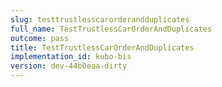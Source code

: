 ```yaml
---
slug: testtrustlesscarorderandduplicates
full_name: TestTrustlessCarOrderAndDuplicates
outcome: pass
title: TestTrustlessCarOrderAndDuplicates
implementation_id: kubo-bis
version: dev-44b0eaa-dirty
---
```


